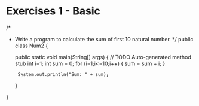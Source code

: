 # Exercises 1 - Basic
/*
 * Write a program to calculate the sum of first 10 natural number.
 */
public class Num2 {

	public static void main(String[] args) {
		// TODO Auto-generated method stub
		int i=1;
		int sum = 0; 
		for (i=1;i<=10;i++) {
			sum = sum + i;
		}
		
		System.out.println("Sum: " + sum);
	}

}
